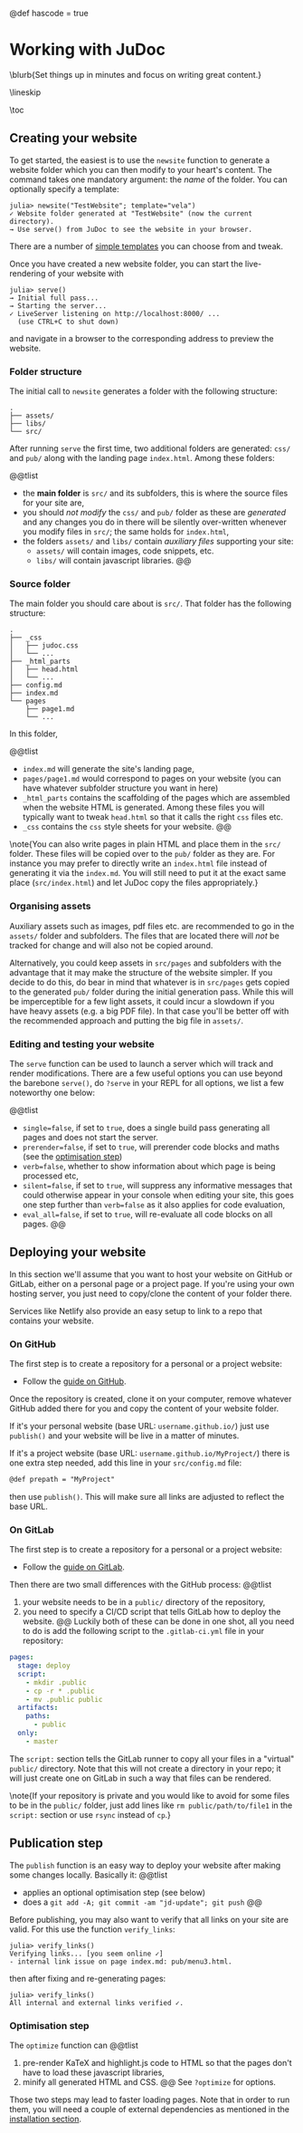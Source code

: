 @def hascode = true

<!--
reviewed: 22/12/19
-->

# Working with JuDoc

\blurb{Set things up in minutes and focus on writing great content.}

\lineskip

\toc

## Creating your website

To get started, the easiest is to use the `newsite` function to generate a website folder which you can then modify to your heart's content.
The command takes one mandatory argument: the _name_ of the folder.
You can optionally specify a template:

```julia-repl
julia> newsite("TestWebsite"; template="vela")
✓ Website folder generated at "TestWebsite" (now the current directory).
→ Use serve() from JuDoc to see the website in your browser.
```

There are a number of [simple templates](https://tlienart.github.io/JuDocTemplates.jl/) you can choose from and tweak.

Once you have created a new website folder, you can start the live-rendering of your website with

```julia-repl
julia> serve()
→ Initial full pass...
→ Starting the server...
✓ LiveServer listening on http://localhost:8000/ ...
  (use CTRL+C to shut down)
```

and navigate in a browser to the corresponding address to preview the website.

### Folder structure

The initial call to `newsite` generates a folder with the following structure:

```plaintext
.
├── assets/
├── libs/
└── src/
```

After running `serve` the first time, two additional folders are generated: `css/` and `pub/` along with the landing page `index.html`.
Among these folders:

@@tlist
* the **main folder** is `src/` and its subfolders, this is where the source files for your site are,
* you should *not modify* the `css/` and `pub/` folder as these are *generated* and any changes you do in there will be silently over-written whenever you modify files in `src/`; the same holds for `index.html`,
* the folders `assets/` and `libs/` contain *auxiliary files* supporting your site:
  * `assets/` will contain images, code snippets, etc.
  * `libs/` will contain javascript libraries.
@@

### Source folder

The main folder you should care about is `src/`.
That folder has the following structure:

```plaintext
.
├── _css
│   ├── judoc.css
│   └── ...
├── _html_parts
│   ├── head.html
│   └── ...
├── config.md
├── index.md
└── pages
    ├── page1.md
    └── ...
```

In this folder,

@@tlist
* `index.md` will generate the site's landing page,
* `pages/page1.md` would correspond to pages on your website (you can have whatever subfolder structure you want in here)
* `_html_parts` contains the scaffolding of the pages which are assembled when the website HTML is generated. Among these files you will typically want to tweak `head.html` so that it calls the right `css` files etc.
* `_css` contains the `css` style sheets for your website.
@@

\note{You can also write pages in plain HTML and place them in the `src/` folder. These files will be copied over to the `pub/` folder as they are. For instance you may prefer to directly write an `index.html` file instead of generating it via the `index.md`. You will still need to put it at the  exact same place (`src/index.html`) and let JuDoc copy the files appropriately.}

### Organising assets

Auxiliary assets such as images, pdf files etc. are recommended to go in the `assets/` folder and subfolders. The files that are located there will _not_ be tracked for change and will also not be copied around.

Alternatively, you could keep assets in `src/pages` and subfolders with the advantage that it may make the structure of the website simpler.
If you decide to do this, do bear in mind that whatever is in `src/pages` gets copied to the generated `pub/` folder during the initial generation pass.
While this will be imperceptible for a few light assets, it could incur a slowdown if you have heavy assets (e.g. a big PDF file).
In that case you'll  be better off with the recommended approach and putting the big file in `assets/`.

### Editing and testing your website

The `serve` function can be used to launch a server which will track and render modifications.
There are a few useful options you can use beyond the barebone `serve()`, do `?serve` in your REPL for all options, we list a few noteworthy one below:

@@tlist
* `single=false`, if set to `true`, does a single build pass generating all pages and does not start the server.
* `prerender=false`, if set to `true`, will prerender code blocks and maths (see the [optimisation step](#optimisation_step))
* `verb=false`, whether to show information about which page is being processed etc,
* `silent=false`, if set to `true`, will suppress any informative messages that could otherwise appear in  your console when editing your site, this goes one step further than `verb=false` as it also  applies for code evaluation,
* `eval_all=false`, if set to `true`, will re-evaluate all code blocks on all pages.
@@

## Deploying your website

In this section we'll assume that you want to host your website on GitHub or GitLab, either on a personal page or a project page.
If you're using your own hosting server, you just need to copy/clone the content of your folder there.

Services like Netlify also provide an easy setup to link to a repo that contains your website.

### On GitHub

The first step is to create a repository for a personal or a project website:

* Follow the [guide on GitHub](https://pages.github.com/#user-site).

Once the repository is created, clone it on your computer, remove whatever GitHub added there for you and copy the content of your website folder.

If it's your personal website (base URL: `username.github.io/`) just use `publish()` and your website will be live in a matter of minutes.

If it's a project website (base URL: `username.github.io/MyProject/`) there is one extra step needed, add this line in your `src/config.md` file:

```markdown
@def prepath = "MyProject"
```

then use `publish()`.
This will make sure all links are adjusted to reflect the base URL.

### On GitLab

The first step is to create a repository for a personal or a project website:

* Follow the [guide on GitLab](https://about.gitlab.com/product/pages/).

Then there are two small differences with the GitHub process:
@@tlist
1. your website needs to be in a `public/` directory of the repository,
1. you need to specify a CI/CD script that tells GitLab how to deploy the website.
@@
Luckily both of these can be done in one shot, all you need to do is add the following script to the `.gitlab-ci.yml` file in your repository:

```yaml
pages:
  stage: deploy
  script:
    - mkdir .public
    - cp -r * .public
    - mv .public public
  artifacts:
    paths:
      - public
  only:
    - master
```

The `script:` section tells the GitLab runner to copy all your files in a "virtual" `public/` directory.
Note that this will not create a directory in your repo; it will just create one on GitLab in such a way that files can be rendered.

\note{If your repository is private and you would like to avoid for some files to be in the `public/` folder, just add lines like `rm public/path/to/file1` in the `script:` section or use `rsync` instead of `cp`.}


## Publication step

The `publish` function is an easy way to deploy your website after making some changes locally.
Basically it:
@@tlist
- applies an optional optimisation step (see below)
- does a `git add -A; git commit -am "jd-update"; git push`
@@

Before publishing, you may also want to verify that all links on your site are valid. For this use the function `verify_links`:

```julia-repl
julia> verify_links()
Verifying links... [you seem online ✓]
- internal link issue on page index.md: pub/menu3.html.
```

then after fixing and re-generating pages:

```julia-repl
julia> verify_links()
All internal and external links verified ✓.
```

### Optimisation step

The `optimize` function can
@@tlist
1. pre-render KaTeX and highlight.js code to HTML so that the pages don't have to load these javascript libraries,
1. minify all generated HTML and CSS.
@@
See `?optimize` for options.

Those two steps may lead to faster loading pages.
Note that in order to run them, you will need a couple of external dependencies as mentioned in the [installation section](/index.html#installing_optional_extras).
